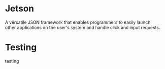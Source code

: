 # Jetson
A versatile JSON framework that enables programmers to easily launch other applications on the user's system and handle click and input requests.

# Testing
testing
